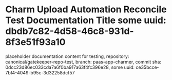 # Charm Upload Automation Reconcile Test Documentation Title some uuid: dbdb7c82-4d58-46c8-931d-8f3e51f93a10
 placeholder documentation content for testing,  repository: canonical/gatekeeper-repo-test,  branch: paas-app-charmer,  commit sha: 0dcc23d86ec033cda7a6f0ba917a63f4fc396e28,  some uuid: ce35bcce-7bf4-4049-b95c-3d32258dcf57